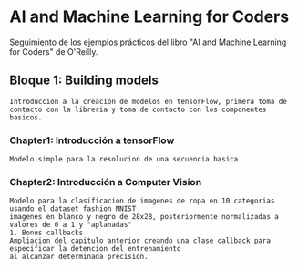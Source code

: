 # AI and Machine Learning for Coders
Seguimiento de los ejemplos prácticos del libro "AI and Machine Learning for Coders" de O'Reilly.

## Bloque 1: Building models
    Introduccion a la creación de modelos en tensorFlow, primera toma de contacto con la libreria y toma de contacto con los componentes basicos.
### Chapter1: Introducción a tensorFlow
    Modelo simple para la resolucion de una secuencia basica
### Chapter2: Introducción a Computer Vision
    Modelo para la clasificacion de imagenes de ropa en 10 categorias usando el dataset fashion MNIST
    imagenes en blanco y negro de 28x28, posteriormente normalizadas a valores de 0 a 1 y "aplanadas"
    1. Bonus callbacks
    Ampliacion del capitulo anterior creando una clase callback para especificar la detencion del entrenamiento
    al alcanzar determinada precisión.
    



